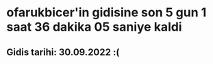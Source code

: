 # ofarukbicer'in gidisine son 5 gun 1 saat 36 dakika 05 saniye kaldi

## Gidis tarihi: 30.09.2022 :(